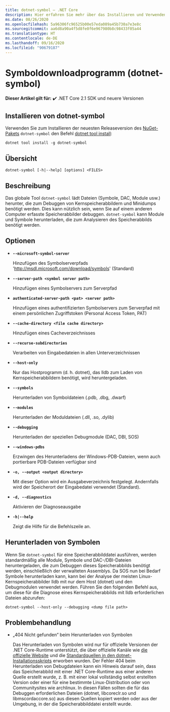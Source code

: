 ```yaml
---
title: dotnet-symbol – .NET Core
description: Hier erfahren Sie mehr über das Installieren und Verwenden des Befehlszeilentools „dotnet-symbol“.
ms.date: 08/26/2020
ms.openlocfilehash: 5a96306fc96525b00e57eda089a45b730a7e3e8c
ms.sourcegitcommit: aa6d8a90a4f5d8fe0f6e967980b8c98433f05a44
ms.translationtype: HT
ms.contentlocale: de-DE
ms.lasthandoff: 09/16/2020
ms.locfileid: "90679187"
---
```

# <a name="symbol-downloader-dotnet-symbol"></a>Symboldownloadprogramm (dotnet-symbol)

**Dieser Artikel gilt für:** ✔️ .NET Core 2.1 SDK und neuere Versionen

## <a name="install-dotnet-symbol"></a>Installieren von dotnet-symbol

Verwenden Sie zum Installieren der neuesten Releaseversion des [NuGet-Pakets](https://www.nuget.org/packages/dotnet-symbol) `dotnet-symbol` den Befehl [dotnet tool install](../tools/dotnet-tool-install.md):

```dotnetcli
dotnet tool install -g dotnet-symbol
```

## <a name="synopsis"></a>Übersicht

```console
dotnet-symbol [-h|--help] [options] <FILES>
```

## <a name="description"></a>Beschreibung

Das globale Tool `dotnet-symbol` lädt Dateien (Symbole, DAC, Module usw.) herunter, die zum Debuggen von Kernspeicherabbildern und Minidumps benötigt werden. Dies kann nützlich sein, wenn Sie auf einem anderen Computer erfasste Speicherabbilder debuggen. `dotnet-symbol` kann Module und Symbole herunterladen, die zum Analysieren des Speicherabbilds benötigt werden.

## <a name="options"></a>Optionen

- **`--microsoft-symbol-server`**

  Hinzufügen des Symbolserverpfads 'http://msdl.microsoft.com/download/symbols' (Standard)

- **`--server-path <symbol server path>`**

  Hinzufügen eines Symbolservers zum Serverpfad

- **`authenticated-server-path <pat> <server path>`**

  Hinzufügen eines authentifizierten Symbolservers zum Serverpfad mit einem persönlichen Zugriffstoken (Personal Access Token, PAT)

- **`--cache-directory <file cache directory>`**

  Hinzufügen eines Cacheverzeichnisses

- **`--recurse-subdirectories`**

  Verarbeiten von Eingabedateien in allen Unterverzeichnissen

- **`--host-only`**

  Nur das Hostprogramm (d. h. dotnet), das lldb zum Laden von Kernspeicherabbildern benötigt, wird heruntergeladen.

- **`--symbols`**

  Herunterladen von Symboldateien (.pdb, .dbg, .dwarf)

- **`--modules`**

  Herunterladen der Moduldateien (.dll, .so, .dylib)

- **`--debugging`**

  Herunterladen der speziellen Debugmodule (DAC, DBI, SOS)

- **`--windows-pdbs`**

  Erzwingen des Herunterladens der Windows-PDB-Dateien, wenn auch portierbare PDB-Dateien verfügbar sind

- **`-o, --output <output directory>`**

  Mit dieser Option wird ein Ausgabeverzeichnis festgelegt. Andernfalls wird der Speicherort der Eingabedatei verwendet (Standard).

- **`-d, --diagnostics`**

  Aktivieren der Diagnoseausgabe

- **`-h|--help`**

  Zeigt die Hilfe für die Befehlszeile an.

## <a name="download-symbols"></a>Herunterladen von Symbolen

Wenn Sie `dotnet-symbol` für eine Speicherabbilddatei ausführen, werden standardmäßig alle Module, Symbole und DAC-/DBI-Dateien heruntergeladen, die zum Debuggen dieses Speicherabbilds benötigt werden, einschließlich der verwalteten Assemblys. Da SOS nun bei Bedarf Symbole herunterladen kann, kann bei der Analyse der meisten Linux-Kernspeicherabbilder lldb mit nur dem Host (dotnet) und den Debugmodulen verwendet werden. Führen Sie den folgenden Befehl aus, um diese für die Diagnose eines Kernspeicherabbilds mit lldb erforderlichen Dateien abzurufen:

```console
dotnet-symbol --host-only --debugging <dump file path>
```

## <a name="troubleshoot"></a>Problembehandlung

- „404 Nicht gefunden“ beim Herunterladen von Symbolen

   Das Herunterladen von Symbolen wird nur für offizielle Versionen der .NET Core-Runtime unterstützt, die über offizielle Kanäle wie [die offizielle Website](https://dotnet.microsoft.com/download/dotnet-core) und die [Standardquellen in den dotnet-Installationsskripts](../tools/dotnet-install-script.md) erworben wurden. Der Fehler 404 beim Herunterladen von Debugdateien kann ein Hinweis darauf sein, dass das Speicherabbild mit einer .NET Core-Runtime aus einer anderen Quelle erstellt wurde, z. B. mit einer lokal vollständig selbst erstellten Version oder einer für eine bestimmte Linux-Distribution oder von Communitysites wie archlinux. In diesen Fällen sollten die für das Debuggen erforderlichen Dateien (dotnet, libcoreclr.so und libmscordaccore.so) aus diesen Quellen kopiert werden oder aus der Umgebung, in der die Speicherabbilddatei erstellt wurde.
